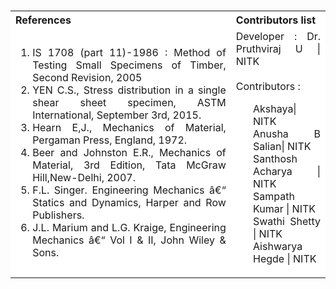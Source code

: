 <table style="text-align:justify;margin-top: 15px">
  <tbody>
    <tr style="background-color: white">
      <th>References</th>
      <th>Contributors list</th>
    </tr>
    <tr style="background-color: white;">
    <td style="width: 70%">
    <ol>
<li>IS 1708 (part 11)-1986 : Method of Testing Small Specimens of Timber, Second Revision, 2005</li>
<li>YEN C.S., Stress distribution in a single shear sheet specimen, ASTM International, September 3rd, 2015.</li>
<li>Hearn E,J., Mechanics of Material, Pergaman Press, England, 1972.</li>
<li>Beer and Johnston E.R., Mechanics of Material, 3rd Edition, Tata McGraw Hill,New-Delhi, 2007.</li>
<li>F.L. Singer. Engineering Mechanics â€“ Statics and Dynamics, Harper and Row Publishers.</li>
<li>J.L. Marium and L.G. Kraige, Engineering Mechanics â€“ Vol I & II, John Wiley & Sons.</li>
    </ol>
  </td>
  <td>Developer : Dr. Pruthviraj U | NITK<br><br>
  Contributors :
  <ul style="list-style-type: none;">
  <li>Akshaya| NITK</li>
  <li>Anusha B Salian| NITK</li>
  <li>Santhosh Acharya | NITK</li>
  <li>Sampath Kumar | NITK</li>
  <li>Swathi Shetty | NITK</li>
  <li>Aishwarya Hegde | NITK</li>
  </ul></td>
  </tr>

  </tbody>
</table>
